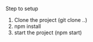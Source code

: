 
Step to setup

1. Clone the project (git clone ..)
2. npm install 
3. start the project (npm start)
